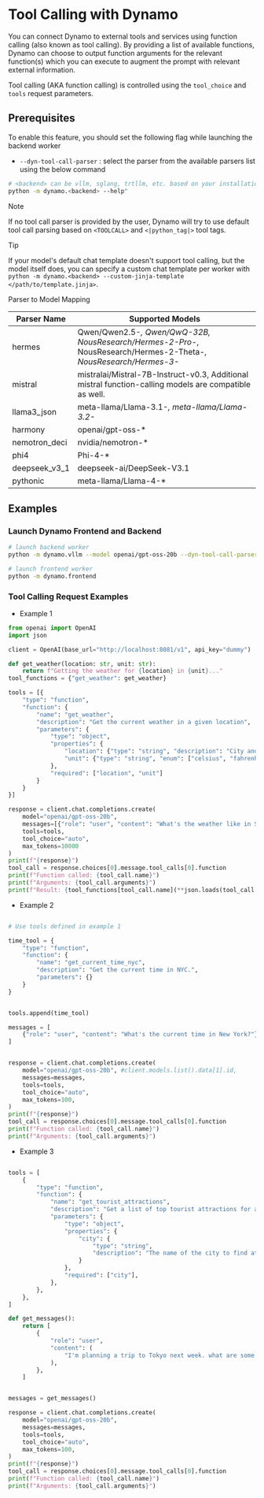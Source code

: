 # Tool Calling with Dynamo

You can connect Dynamo to external tools and services using function calling (also known as tool calling). By providing a list of available functions, Dynamo can choose
to output function arguments for the relevant function(s) which you can execute to augment the prompt with relevant external information.

Tool calling (AKA function calling) is controlled using the `tool_choice` and `tools` request parameters.


## Prerequisites

To enable this feature, you should set the following flag while launching the backend worker

- `--dyn-tool-call-parser` : select the parser from the available parsers list using the below command

```bash
# <backend> can be vllm, sglang, trtllm, etc. based on your installation
python -m dynamo.<backend> --help"
```

> [!NOTE]
> If no tool call parser is provided by the user, Dynamo will try to use default tool call parsing based on `<TOOLCALL>` and `<|python_tag|>` tool tags.

> [!TIP]
> If your model's default chat template doesn't support tool calling, but the model itself does, you can specify a custom chat template per worker
> with `python -m dynamo.<backend> --custom-jinja-template </path/to/template.jinja>`.


Parser to Model Mapping

| Parser Name | Supported Models                                                      |
|-------------|-----------------------------------------------------------------------|
| hermes      | Qwen/Qwen2.5-*, Qwen/QwQ-32B, NousResearch/Hermes-2-Pro-*, NousResearch/Hermes-2-Theta-*, NousResearch/Hermes-3-* |
| mistral | mistralai/Mistral-7B-Instruct-v0.3, Additional mistral function-calling models are compatible as well.|
| llama3_json | meta-llama/Llama-3.1-*, meta-llama/Llama-3.2-* |
| harmony | openai/gpt-oss-* |
| nemotron_deci | nvidia/nemotron-* |
| phi4 | Phi-4-* |
| deepseek_v3_1 | deepseek-ai/DeepSeek-V3.1 |
| pythonic |  meta-llama/Llama-4-* |


## Examples

### Launch Dynamo Frontend and Backend

```bash
# launch backend worker
python -m dynamo.vllm --model openai/gpt-oss-20b --dyn-tool-call-parser harmony

# launch frontend worker
python -m dynamo.frontend
```

### Tool Calling Request Examples

- Example 1
```python
from openai import OpenAI
import json

client = OpenAI(base_url="http://localhost:8081/v1", api_key="dummy")

def get_weather(location: str, unit: str):
    return f"Getting the weather for {location} in {unit}..."
tool_functions = {"get_weather": get_weather}

tools = [{
    "type": "function",
    "function": {
        "name": "get_weather",
        "description": "Get the current weather in a given location",
        "parameters": {
            "type": "object",
            "properties": {
                "location": {"type": "string", "description": "City and state, e.g., 'San Francisco, CA'"},
                "unit": {"type": "string", "enum": ["celsius", "fahrenheit"]}
            },
            "required": ["location", "unit"]
        }
    }
}]

response = client.chat.completions.create(
    model="openai/gpt-oss-20b",
    messages=[{"role": "user", "content": "What's the weather like in San Francisco in Celsius?"}],
    tools=tools,
    tool_choice="auto",
    max_tokens=10000
)
print(f"{response}")
tool_call = response.choices[0].message.tool_calls[0].function
print(f"Function called: {tool_call.name}")
print(f"Arguments: {tool_call.arguments}")
print(f"Result: {tool_functions[tool_call.name](**json.loads(tool_call.arguments))}")
```

- Example 2
```python

# Use tools defined in example 1

time_tool = {
    "type": "function",
    "function": {
        "name": "get_current_time_nyc",
        "description": "Get the current time in NYC.",
        "parameters": {}
    }
}


tools.append(time_tool)

messages = [
    {"role": "user", "content": "What's the current time in New York?"}
]


response = client.chat.completions.create(
    model="openai/gpt-oss-20b", #client.models.list().data[1].id,
    messages=messages,
    tools=tools,
    tool_choice="auto",
    max_tokens=100,
)
print(f"{response}")
tool_call = response.choices[0].message.tool_calls[0].function
print(f"Function called: {tool_call.name}")
print(f"Arguments: {tool_call.arguments}")
```

- Example 3


```python

tools = [
    {
        "type": "function",
        "function": {
            "name": "get_tourist_attractions",
            "description": "Get a list of top tourist attractions for a given city.",
            "parameters": {
                "type": "object",
                "properties": {
                    "city": {
                        "type": "string",
                        "description": "The name of the city to find attractions for.",
                    }
                },
                "required": ["city"],
            },
        },
    },
]

def get_messages():
    return [
        {
            "role": "user",
            "content": (
                "I'm planning a trip to Tokyo next week. what are some top tourist attractions in Tokyo? "
            ),
        },
    ]


messages = get_messages()

response = client.chat.completions.create(
    model="openai/gpt-oss-20b",
    messages=messages,
    tools=tools,
    tool_choice="auto",
    max_tokens=100,
)
print(f"{response}")
tool_call = response.choices[0].message.tool_calls[0].function
print(f"Function called: {tool_call.name}")
print(f"Arguments: {tool_call.arguments}")
```
